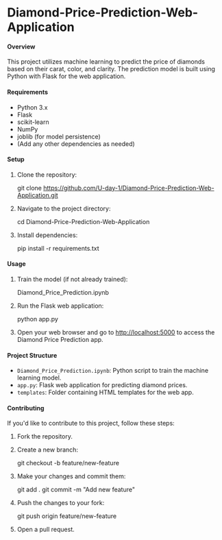 # Diamond-Price-Prediction-Web-Application
#### Overview

This project utilizes machine learning to predict the price of diamonds based on their carat, color, and clarity. The prediction model is built using Python with Flask for the web application.

#### Requirements

- Python 3.x
- Flask
- scikit-learn
- NumPy
- joblib (for model persistence)
- (Add any other dependencies as needed)

#### Setup

1. Clone the repository:

   git clone https://github.com/U-day-1/Diamond-Price-Prediction-Web-Application.git


2. Navigate to the project directory:

   cd Diamond-Price-Prediction-Web-Application

3. Install dependencies:

   pip install -r requirements.txt

#### Usage

1. Train the model (if not already trained):

   Diamond_Price_Prediction.ipynb

2. Run the Flask web application:

   python app.py


3. Open your web browser and go to [http://localhost:5000](http://localhost:5000) to access the Diamond Price Prediction app.

#### Project Structure

- `Diamond_Price_Prediction.ipynb`: Python script to train the machine learning model.
- `app.py`: Flask web application for predicting diamond prices.
- `templates`: Folder containing HTML templates for the web app.

#### Contributing

If you'd like to contribute to this project, follow these steps:

1. Fork the repository.
2. Create a new branch:

   git checkout -b feature/new-feature


3. Make your changes and commit them:

   git add .
   git commit -m "Add new feature"

4. Push the changes to your fork:

   git push origin feature/new-feature

5. Open a pull request.
   
